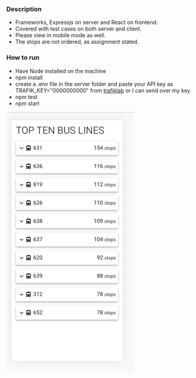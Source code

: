 ### Description
* Frameworks, Expressjs on server and React on frontend.
* Covered with test cases on both server and client.
* Please view in mobile mode as well.
* The stops are not ordered, as assignment stated.

### How to run
* Have Node installed on the machine
* npm install
* create a .env file in the server folder and paste your API key as
TRAFIK_KEY="0000000000" from [trafiklab](https://www.trafiklab.se/docs/using-trafiklab/getting-api-keys/) or I can send over my key
* npm test
* npm start

![alt text](Screenshot.png)

